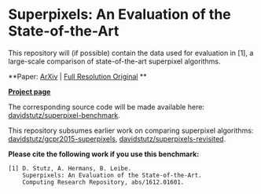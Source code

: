 # Superpixels: An Evaluation of the State-of-the-Art

This repository will (if possible) contain the data used for evaluation in [1], 
a large-scale comparison of state-of-the-art superpixel algorithms.

**Paper: [ArXiv](https://arxiv.org/abs/1612.01601) | [Full Resolution Original](http://davidstutz.de/projects/superpixel-benchmark/) **

**[Project page](http://davidstutz.de/projects/superpixel-benchmark/)**

The corresponding source code will be made available here:
[davidstutz/superpixel-benchmark](https://github.com/davidstutz/superpixel-evaluation).

This repository subsumes earlier work on comparing superpixel algorithms:
[davidstutz/gcpr2015-superpixels](https://github.com/davidstutz/gcpr2015-superpixels), 
[davidstutz/superpixels-revisited](https://github.com/davidstutz/superpixels-revisited).

**Please cite the following work if you use this benchmark:**

    [1] D. Stutz, A. Hermans, B. Leibe.
        Superpixels: An Evaluation of the State-of-the-Art.
        Computing Research Repository, abs/1612.01601.

